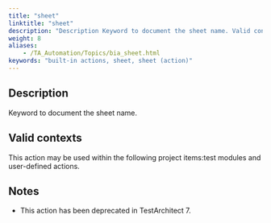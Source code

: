```yaml
--- 
title: "sheet"
linktitle: "sheet"
description: "Description Keyword to document the sheet name. Valid contexts This action may be used within the following project items: test modules and user-defined actions. Notes This action has been deprecated ..."
weight: 8
aliases: 
    - /TA_Automation/Topics/bia_sheet.html
keywords: "built-in actions, sheet, sheet (action)"
---
```


## Description

Keyword to document the sheet name.

## Valid contexts

This action may be used within the following project items:test modules and user-defined actions.

## Notes

-   This action has been deprecated in TestArchitect 7.




